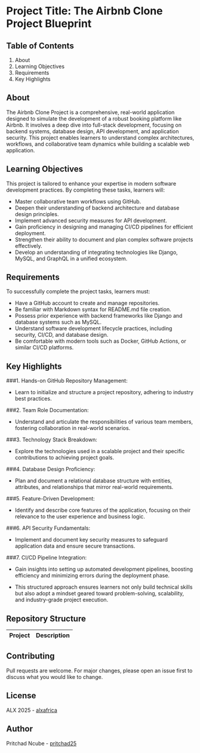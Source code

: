 # Project Title: The Airbnb Clone Project Blueprint

## Table of Contents
1. About
2. Learning Objectives
3. Requirements
4. Key Highlights

## About <a name="about"></a>
The Airbnb Clone Project is a comprehensive, real-world application designed to simulate the development of a robust booking platform like Airbnb. It involves a deep dive into full-stack development, focusing on backend systems, database design, API development, and application security. This project enables learners to understand complex architectures, workflows, and collaborative team dynamics while building a scalable web application.

## Learning Objectives <a name="learning-objectives"></a>
This project is tailored to enhance your expertise in modern software development practices. By completing these tasks, learners will:
- Master collaborative team workflows using GitHub.
- Deepen their understanding of backend architecture and database design principles.
- Implement advanced security measures for API development.
- Gain proficiency in designing and managing CI/CD pipelines for efficient deployment.
- Strengthen their ability to document and plan complex software projects effectively.
- Develop an understanding of integrating technologies like Django, MySQL, and GraphQL in a unified ecosystem.

## Requirements <a name="requirements"></a>
To successfully complete the project tasks, learners must:
- Have a GitHub account to create and manage repositories.
- Be familiar with Markdown syntax for README.md file creation.
- Possess prior experience with backend frameworks like Django and database systems such as MySQL.
- Understand software development lifecycle practices, including security, CI/CD, and database design.
- Be comfortable with modern tools such as Docker, GitHub Actions, or similar CI/CD platforms.

## Key Highlights <a name="key-highlights"></a>
###1. Hands-on GitHub Repository Management:
- Learn to initialize and structure a project repository, adhering to industry best practices.

###2. Team Role Documentation:
- Understand and articulate the responsibilities of various team members, fostering collaboration in real-world scenarios.

###3. Technology Stack Breakdown:
- Explore the technologies used in a scalable project and their specific contributions to achieving project goals.

###4. Database Design Proficiency:
- Plan and document a relational database structure with entities, attributes, and relationships that mirror real-world requirements.

###5. Feature-Driven Development:
- Identify and describe core features of the application, focusing on their relevance to the user experience and business logic.

###6. API Security Fundamentals:
- Implement and document key security measures to safeguard application data and ensure secure transactions.

###7. CI/CD Pipeline Integration:
- Gain insights into setting up automated development pipelines, boosting efficiency and minimizing errors during the deployment phase.

- This structured approach ensures learners not only build technical skills but also adopt a mindset geared toward problem-solving, scalability, and industry-grade project execution.

## Repository Structure
| Project | Description |
| ------- | ----------- |

## Contributing <a name="contributing"></a>
Pull requests are welcome. For major changes, please open an issue first to discuss what you would like to change.

## License <a name="license"></a>
ALX 2025 - [alxafrica](https://www.alxafrica.com)

## Author <a name="author"></a>
Pritchad Ncube - [pritchad25](https://www.github.com/Pritchad25)
